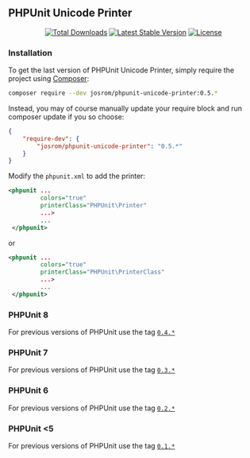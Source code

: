 ## PHPUnit Unicode Printer

<p align="center">
<a href="https://packagist.org/packages/josrom/phpunit-unicode-printer"><img src="https://poser.pugx.org/josrom/phpunit-unicode-printer/d/total.svg" alt="Total Downloads"></a>
<a href="https://packagist.org/packages/josrom/phpunit-unicode-printer"><img src="https://poser.pugx.org/josrom/phpunit-unicode-printer/v/stable.svg" alt="Latest Stable Version"></a>
<a href="https://packagist.org/packages/josrom/phpunit-unicode-printer"><img src="https://poser.pugx.org/josrom/phpunit-unicode-printer/license.svg" alt="License"></a>
</p>

### Installation

To get the last version of PHPUnit Unicode Printer, simply require the project using [Composer](https://getcomposer.org/):

```bash
composer require --dev josrom/phpunit-unicode-printer:0.5.*
```

Instead, you may of course manually update your require block and run composer update if you so choose:

```json
{
    "require-dev": {
        "josrom/phpunit-unicode-printer": "0.5.*"
    }
}
```

Modify the `phpunit.xml` to add the printer:

```xml
<phpunit ...
         colors="true"
         printerClass="PHPUnit\Printer"
         ...>
         ...
 </phpunit>
```

or

```xml
<phpunit ...
         colors="true"
         printerClass="PHPUnit\PrinterClass"
         ...>
         ...
 </phpunit>
```

### PHPUnit 8

For previous versions of PHPUnit use the tag [`0.4.*`](https://github.com/JoseVte/phpunit-unicode-printer/tree/phpunit8)

### PHPUnit 7

For previous versions of PHPUnit use the tag [`0.3.*`](https://github.com/JoseVte/phpunit-unicode-printer/tree/phpunit7)

### PHPUnit 6

For previous versions of PHPUnit use the tag [`0.2.*`](https://github.com/JoseVte/phpunit-unicode-printer/tree/phpunit6)

### PHPUnit <5

For previous versions of PHPUnit use the tag [`0.1.*`](https://github.com/JoseVte/phpunit-unicode-printer/tree/phpunit5)

